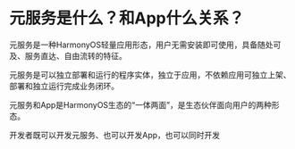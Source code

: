 # 元服务是什么？和App什么关系？



元服务是一种HarmonyOS轻量应用形态，用户无需安装即可使用，具备随处可及、服务直达、自由流转的特征。

元服务是可以独立部署和运行的程序实体，独立于应用，不依赖应用可独立上架、部署和独立运行完成业务闭环。

元服务和App是HarmonyOS生态的“一体两面”，是生态伙伴面向用户的两种形态。

开发者既可以开发元服务、也可以开发App，也可以同时开发